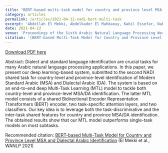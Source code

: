 ```yaml
---
title: "BERT-based multi-task model for country and province level MSA and dialectal Arabic identification"
category: articles
permalink: /articles/2021-04-12-nadi-bert-multi-task
excerpt: 'Abdellah El Mekki, Abdelkader El Mahdaouy, Kabil Essefar, Nabil El Mamoun, Ismail Berrada, Ahmed Khoumsi'
date: 2021-04-12
venue: 'Proceedings of the Sixth Arabic Natural Language Processing Workshop'
citation: '[BERT-based Multi-Task Model for Country and Province Level MSA and Dialectal Arabic Identification](https://aclanthology.org/2021.wanlp-1.31) (El Mekki et al., WANLP 2021)'
---
```


<a href='https://aclanthology.org/2021.wanlp-1.31.pdf'>Download PDF here</a>

Abstract: Dialect and standard language identification are crucial tasks for many Arabic natural language processing applications. In this paper, we present our deep learning-based system, submitted to the second NADI shared task for country-level and province-level identification of Modern Standard Arabic (MSA) and Dialectal Arabic (DA). The system is based on an end-to-end deep Multi-Task Learning (MTL) model to tackle both country-level and province-level MSA/DA identification. The latter MTL model consists of a shared Bidirectional Encoder Representation Transformers (BERT) encoder, two task-specific attention layers, and two classifiers. Our key idea is to leverage both the task-discriminative and the inter-task shared features for country and province MSA/DA identification. The obtained results show that our MTL model outperforms single-task models on most subtasks.


 Recommended citation: [BERT-based Multi-Task Model for Country and Province Level MSA and Dialectal Arabic Identification](https://aclanthology.org/2021.wanlp-1.31) (El Mekki et al., WANLP 2021)